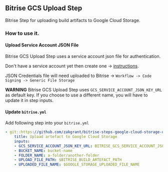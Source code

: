 ## Bitrise GCS Upload Step

Bitrise Step for uploading build artifacts to Google Cloud Storage.

### How to use it.

#### Upload Service Account JSON File
Bitrise GCS Upload Step uses a service account json file for authentication.

Don't have a service account yet then create one -> [instructions](https://cloud.google.com/docs/authentication).

JSON Credentials file will need uploaded to Bitrise -> `Workflow -> Code Signing -> Generic File Storage`

**WARNING** Bitrise GCS Upload Step uses `GCS_SERVICE_ACCOUNT_JSON_KEY_URL` as default key. 
If you choose to use a different name, you will have to update it in step inputs.
 
#### Update `bitrise.yml`
Add following step into your `bitrise.yml`

```yaml
- git::https://github.com/zakgrant/bitrise-steps-google-cloud-storage-upload.git@1.0:
    title: Upload artefact to Google Cloud Storage
    inputs:
    - GCS_SERVICE_ACCOUNT_JSON_KEY_URL: BITRISE_GCS_SERVICE_ACCOUNT_JSON_KEY_URL
    - BUCKET_NAME: bucket-name
    - FOLDER_NAME: a-folder/another-folder
    - UPLOAD_FILE_PATH: $BITRISE_BUILD_ARTEFACT_PATH
    - UPLOADED_FILE_NAME: $GOOGLE_STORAGE_UPLOADED_FILE_NAME
```
